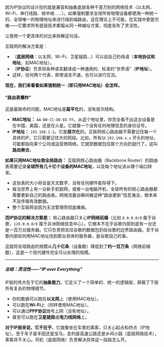 因为IP协议的设计目的就是兼容和抽象底层各种千差万别的网络技术（以太网、Wi-Fi、串行线路、帧中继……）。如果强制要求全球所有物理设备都使用一种统一的、全球唯一的物理地址来进行端到端路由，这在理论上不可能，在实践中更是灾难——它要求所有底层技术都服从同一种编址方案，彻底丧失了灵活性。

让我用一个更具体的对比来拆解这句话。

互联网的解决方案是：
*   （**底层网络**：以太网、Wi-Fi、卫星链路...）可以说自己的母语（**本地协议和地址**，如MAC地址）。
*   （**IP协议**）负责将各种语言翻译成一种通用的、标准的“世界语”（**IP地址**）。
*   这样，任何两个代表，即使语言不通，也可以进行交流。

**现在，我们来看看如果强制统一（即只用MAC地址）会怎样。**

#### “路由表爆炸”

这是最致命的问题。MAC地址是**扁平化**的，没有层次结构。

*   **MAC地址：** `AA-BB-CC-DD-EE-FF`。从这个地址里，你完全看不出这台设备是在中国、美国，还是在火星。它就像一个没有任何地理信息的身份证号。
*   **IP地址：** `192.168.1.1`。它是**层次化**的。互联网核心路由器不需要记住每一个具体的IP，它只需要记住大的网段。比如，所有以 `192.168.x.x` 开头的地址，可能都指向某个公司或运营商网络，它就把数据包往那个方向扔就行了。这叫**路由聚合**。

**如果只用MAC地址做全局路由：**
互联网核心路由器（Backbone Router）的路由表需要记录**全球所有几十亿个设备的MAC地址**，以及每个地址该从哪个端口转发。

*   这张表的大小将会是天文数字，没有任何硬件能存得下。
*   每当世界上有一台新手机联网，或者一台电脑开机，全球所有的核心路由器都需要更新自己的路由表。网络流量会瞬间被这种“路由更新”信息淹没，根本来不及传输有效数据。
*   整个互联网会因为无法管理而彻底瘫痪。

**而IP协议的解决方案是：**
核心路由器只关心**IP网络前缀**（比如 `8.0.0.0/8` 属于谷歌，`129.0.0.0/8` 属于非洲网络信息中心）。它根本不在乎谷歌内部到底有一台还是一百万台服务器。它只负责把去往谷歌的数据包扔给谷歌的边界路由器。至于谷歌内部如何用MAC地址找到那台具体的服务器，是谷歌自己的事。

这就将全球路由的规模从**几十亿条**（设备数）降低到了**约一百万条**（网络前缀数），这是一个现代硬件完全可以处理的规模。

---

##### 总结：灵活性——“IP over Everything”

IP层的伟大在于它的**抽象能力**。它定义了一个简单的、统一的逻辑层，屏蔽了下层所有复杂的物理细节。

*   你的数据可以跑在**以太网**上（使用MAC地址）。
*   可以跑在**Wi-Fi**上（同样使用MAC地址）。
*   可以通过**PPP协议**拨号上网（没有地址）。
*   甚至可以跑在**卫星链路**或**电力线网络**上。

**对于IP层来说，它不在乎**。它就像坐在车里的乘客，只关心起点和终点（IP地址）。至于车子是丰田还是宝马，走的是高速公路还是乡间小路（底层网络技术），乘客并不关心。司机（底层网络）负责解决具体这一段路怎么开。
